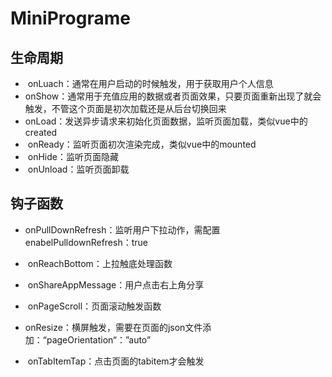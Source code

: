 # MiniPrograme

## **生命周期**

- ​	onLuach：通常在用户启动的时候触发，用于获取用户个人信息
- ​	onShow：通常用于充值应用的数据或者页面效果，只要页面重新出现了就会触发，不管这个页面是初次加载还是从后台切换回来
- ​	onLoad：发送异步请求来初始化页面数据，监听页面加载，类似vue中的created
- ​	onReady：监听页面初次渲染完成，类似vue中的mounted
- ​	onHide：监听页面隐藏
- ​	onUnload：监听页面卸载

## **钩子函数**

- ​	onPullDownRefresh：监听用户下拉动作，需配置enabelPulldownRefresh：true
- ​	onReachBottom：上拉触底处理函数

- ​	onShareAppMessage：用户点击右上角分享

- ​	onPageScroll：页面滚动触发函数

- ​	onResize：横屏触发，需要在页面的json文件添加：“pageOrientation“：”auto”

- ​	onTabItemTap：点击页面的tabitem才会触发